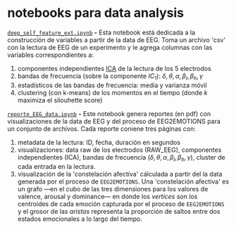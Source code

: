 # notebooks para data analysis
[`deep_self_feature_ext.ipynb`](https://github.com/interspecifics/Deep_Self_dev/blob/main/notebooks/deep_self_feature_ext.ipynb) **-** Esta notebook está dedicada a la construcción de variables a partir de la data de EEG. Toma un archivo 'csv' con la lectura de EEG de un experimento y le agrega columnas con las variables correspondientes a:  
1. componentes independientes [ICA](https://en.wikipedia.org/wiki/Independent_component_analysis) de la lectura de los 5 electrodos
2. bandas de frecuencia (sobre la componente $IC_1$):  $\delta, \theta, \alpha, \beta_l, \beta_h, \gamma$
3. estadísticos de las bandas de frecuencia: media y varianza móvil 
4. clustering (con k-means) de los momentos en el tiempo (donde $k$ maximiza el silouhette score)

[`reporte_EEG_data.ipynb`](https://github.com/interspecifics/Deep_Self_dev/blob/main/notebooks/reporte_EEG_data.ipynb) **-** Este notebook genera reportes (en pdf) con visualizaciones de la data de EEG y del proceso de EEG2EMOTIONS para un conjunto de archivos. Cada reporte coniene tres páginas con:  
1. metadata de la lectura: ID, fecha, duración en segundos
2. visualizaciones: data raw de los electrodos (RAW_EEG), componentes independientes (ICA), bandas de frecuencia ($\delta, \theta, \alpha, \beta_l, \beta_h, \gamma$), cluster de cada entrada en la lectura.
3. visualización de la 'constelación afectiva' cálculada a partir del la data generada por el proceso de `EEG2EMOTIONS`. Una 'constelación afectiva' es un grafo —en el cubo de las tres dimensiones para los valores de valence, arousal y dominance— en donde los *vertices* son los centroides de cada emoción capturada por el proceso de `EEG2EMOTIONS` y el grosor de las *aristas* representa la proporción de saltos entre dos estados emocionales a lo largo del tiempo. 
